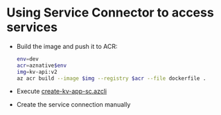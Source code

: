 # Using Service Connector to access services

- Build the image and push it to ACR:

    ```bash
    env=dev
    acr=aznative$env
    img=kv-api:v2
    az acr build --image $img --registry $acr --file dockerfile .
    ```

- Execute [create-kv-app-sc.azcli](create-kv-app-sc.azcli)

- Create the service connection manually
